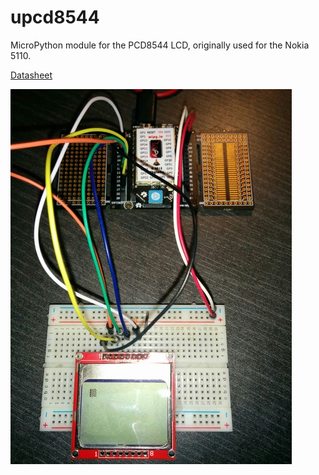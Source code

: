 upcd8544
========

MicroPython module for the PCD8544 LCD, originally used for the Nokia 5110.

[Datasheet](https://www.sparkfun.com/datasheets/LCD/Monochrome/Nokia5110.pdf)

![](doc/wipy-lcd.jpg)
